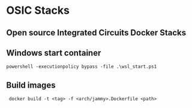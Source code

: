 # OSIC Stacks
## Open source Integrated Circuits Docker Stacks

## Windows start container 
```powershell -executionpolicy bypass -file .\wsl_start.ps1```

## Build images
``` docker build -t <tag> -f <arch/jammy>.Dockerfile <path>```